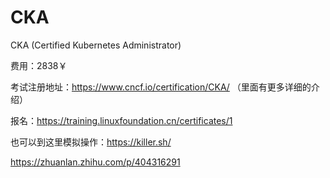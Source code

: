 # CKA
CKA (Certified Kubernetes Administrator)

费用：2838￥

考试注册地址：https://www.cncf.io/certification/CKA/
（里面有更多详细的介绍）

报名：https://training.linuxfoundation.cn/certificates/1

也可以到这里模拟操作：https://killer.sh/

https://zhuanlan.zhihu.com/p/404316291

